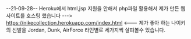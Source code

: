 --21-09-28--
Heroku에서 html,jsp 지원을 안해서 php파일 활용해서 제가 만든 웹사이트를 호스팅 했습니다
---> https://nikecollection.herokuapp.com/index.html <---
제가 좋아 하는 나이키의 신발을 Jordan, Dunk, AirForce 라인별로 세가지씩 살펴볼수 있습니다. 
